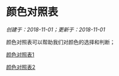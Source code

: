 # 颜色对照表

*创建于：2018-11-01；更新于：2018-11-01*

颜色对照表可以帮助我们对颜色的选择和判断；

[颜色对照表1](./tool/color/color1.html)

[颜色对照表2](./tool/color/color2.html)
